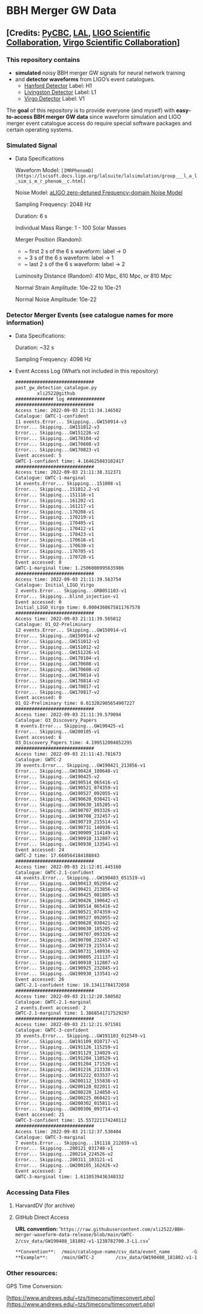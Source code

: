 # BBH Merger GW Data

## [Credits: [PyCBC](https://pycbc.org/pycbc/latest/html/index.html), [LAL](https://lscsoft.docs.ligo.org/lalsuite/), [LIGO Scientific Collaboration](https://www.ligo.org/), [Virgo Scientific Collaboration](http://public.virgo-gw.eu/the-virgo-collaboration/)]

### This repository contains

- **simulated** noisy BBH merger GW signals for neural network training
- and **detector waveforms** from LIGO’s event catalogues.
    - [Hanford Detector](https://en.wikipedia.org/wiki/LIGO#Observatories) Label: H1
    - [Livingston Detector](https://en.wikipedia.org/wiki/LIGO#Observatories) Label: L1
    - [Virgo Detector](https://en.wikipedia.org/wiki/Virgo_interferometer) Label: V1

The **goal** of this repository is to provide everyone (and myself) with **easy-to-access BBH merger GW data** since waveform simulation and LIGO merger event catalogue access do require special software packages and certain operating systems.

### Simulated Signal

- Data Specifications
    
    Waveform Model: `[IMRPhenomD](https://lscsoft.docs.ligo.org/lalsuite/lalsimulation/group___l_a_l_sim_i_m_r_phenom__c.html)`
    
    Noise Model: [aLIGO zero-detuned Frequency-domain Noise Model](https://pycbc.org/pycbc/latest/html/pycbc.psd.html#pycbc.psd.analytical.aLIGOZeroDetHighPower)
    
    Sampling Frequency: 2048 Hz
    
    Duration: 6 s
    
    Individual Mass Range: 1 - 100 Solar Masses
    
    Merger Position (Random): 
    
    - ~ first 2 s of the 6 s waveform: label → 0
    - ~ 3 s of the 6 s waveform: label → 1
    - ~ last 2 s of the 6 s waveform: label → 2
    
    Luminosity Distance (Random): 410 Mpc, 610 Mpc, or 810 Mpc 
    
    Normal Strain Amplitude: 10e-22 to 10e-21
    
    Normal Noise Amplitude: 10e-22
    

### Detector Merger Events (see catalogue names for more information)

- Data Specifications:
    
    Duration: ~32 s
    
    Sampling Frequency: 4096 Hz
    
- Event Access Log (What’s not included in this repository)
    
    ```html
    #############################
    past_gw_detection_catalogue.py
	        xli2522@github
    ############## log ##############
    #############################
    Access time: 2022-09-03 21:11:34.146502
    Catalogue: GWTC-1-confident
    11 events.Error... Skipping...GW150914-v3
    Error... Skipping...GW151012-v3
    Error... Skipping...GW151226-v2
    Error... Skipping...GW170104-v2
    Error... Skipping...GW170608-v3
    Error... Skipping...GW170823-v1
    Event accessed: 5
    GWTC-1-confident time: 4.164625883102417
    #############################
    Access time: 2022-09-03 21:11:38.312371
    Catalogue: GWTC-1-marginal
    14 events.Error... Skipping...151008-v1
    Error... Skipping...151012.2-v1
    Error... Skipping...151116-v1
    Error... Skipping...161202-v1
    Error... Skipping...161217-v1
    Error... Skipping...170208-v1
    Error... Skipping...170219-v1
    Error... Skipping...170405-v1
    Error... Skipping...170412-v1
    Error... Skipping...170423-v1
    Error... Skipping...170616-v1
    Error... Skipping...170630-v1
    Error... Skipping...170705-v1
    Error... Skipping...170720-v1
    Event accessed: 0
    GWTC-1-marginal time: 1.2506000995635986
    #############################
    Access time: 2022-09-03 21:11:39.563754
    Catalogue: Initial_LIGO_Virgo
    2 events.Error... Skipping...GRB051103-v1
    Error... Skipping...blind_injection-v1
    Event accessed: 0
    Initial_LIGO_Virgo time: 0.0004360675811767578
    #############################
    Access time: 2022-09-03 21:11:39.565012
    Catalogue: O1_O2-Preliminary
    12 events.Error... Skipping...GW150914-v1
    Error... Skipping...GW150914-v2
    Error... Skipping...GW151012-v1
    Error... Skipping...GW151012-v2
    Error... Skipping...GW151226-v1
    Error... Skipping...GW170104-v1
    Error... Skipping...GW170608-v1
    Error... Skipping...GW170608-v2
    Error... Skipping...GW170814-v1
    Error... Skipping...GW170814-v2
    Error... Skipping...GW170817-v1
    Error... Skipping...GW170817-v2
    Event accessed: 0
    O1_O2-Preliminary time: 0.013202905654907227
    #############################
    Access time: 2022-09-03 21:11:39.579094
    Catalogue: O3_Discovery_Papers
    8 events.Error... Skipping...GW190425-v1
    Error... Skipping...GW200105-v1
    Event accessed: 6
    O3_Discovery_Papers time: 4.199512004852295
    #############################
    Access time: 2022-09-03 21:11:43.781673
    Catalogue: GWTC-2
    39 events.Error... Skipping...GW190421_213856-v1
    Error... Skipping...GW190424_180648-v1
    Error... Skipping...GW190425-v2
    Error... Skipping...GW190514_065416-v1
    Error... Skipping...GW190521_074359-v1
    Error... Skipping...GW190527_092055-v1
    Error... Skipping...GW190620_030421-v1
    Error... Skipping...GW190630_185205-v1
    Error... Skipping...GW190707_093326-v1
    Error... Skipping...GW190708_232457-v1
    Error... Skipping...GW190719_215514-v1
    Error... Skipping...GW190731_140936-v1
    Error... Skipping...GW190909_114149-v1
    Error... Skipping...GW190910_112807-v1
    Error... Skipping...GW190930_133541-v1
    Event accessed: 24
    GWTC-2 time: 17.660564184188843
    #############################
    Access time: 2022-09-03 21:12:01.445160
    Catalogue: GWTC-2.1-confident
    44 events.Error... Skipping...GW190403_051519-v1
    Error... Skipping...GW190413_052954-v2
    Error... Skipping...GW190421_213856-v2
    Error... Skipping...GW190425_081805-v3
    Error... Skipping...GW190426_190642-v1
    Error... Skipping...GW190514_065416-v2
    Error... Skipping...GW190521_074359-v2
    Error... Skipping...GW190527_092055-v2
    Error... Skipping...GW190620_030421-v2
    Error... Skipping...GW190630_185205-v2
    Error... Skipping...GW190707_093326-v2
    Error... Skipping...GW190708_232457-v2
    Error... Skipping...GW190719_215514-v2
    Error... Skipping...GW190731_140936-v2
    Error... Skipping...GW190805_211137-v1
    Error... Skipping...GW190910_112807-v2
    Error... Skipping...GW190925_232845-v1
    Error... Skipping...GW190930_133541-v2
    Event accessed: 26
    GWTC-2.1-confident time: 19.13411784172058
    #############################
    Access time: 2022-09-03 21:12:20.580502
    Catalogue: GWTC-2.1-marginal
    2 events.Event accessed: 2
    GWTC-2.1-marginal time: 1.3868541717529297
    #############################
    Access time: 2022-09-03 21:12:21.971501
    Catalogue: GWTC-3-confident
    35 events.Error... Skipping...GW191103_012549-v1
    Error... Skipping...GW191109_010717-v1
    Error... Skipping...GW191126_115259-v1
    Error... Skipping...GW191129_134029-v1
    Error... Skipping...GW191204_110529-v1
    Error... Skipping...GW191204_171526-v1
    Error... Skipping...GW191216_213338-v1
    Error... Skipping...GW191222_033537-v1
    Error... Skipping...GW200112_155838-v1
    Error... Skipping...GW200128_022011-v1
    Error... Skipping...GW200220_124850-v1
    Error... Skipping...GW200225_060421-v1
    Error... Skipping...GW200302_015811-v1
    Error... Skipping...GW200306_093714-v1
    Event accessed: 21
    GWTC-3-confident time: 15.557221174240112
    #############################
    Access time: 2022-09-03 21:12:37.530404
    Catalogue: GWTC-3-marginal
    7 events.Error... Skipping...191118_212859-v1
    Error... Skipping...200121_031748-v1
    Error... Skipping...200214_224526-v2
    Error... Skipping...200311_103121-v1
    Error... Skipping...GW200105_162426-v2
    Event accessed: 2
    GWTC-3-marginal time: 1.6110539436340332
    ```
    

### Accessing Data Files

1. HarvardDV (for archive)
2. GitHub Direct Access
    
    **URL convention:** ‘`https://raw.githubusercontent.com/xli2522/BBH-merger-waveform-data-release/blob/main/GWTC-2/csv_data/GW190408_181802-v1-1238782700.3-L1.csv`’
    
    ```html
    **Convention**:  /main/catalogue-name/csv_data/event_name        -GPStime     -detector.csv
    **Example**:     /main/GWTC-2        /csv_data/GW190408_181802-v1-1238782700.3-L1      .csv
    ```
    

### Other resources:

GPS Time Conversion: 

[https://www.andrews.edu/~tzs/timeconv/timeconvert.php](https://www.andrews.edu/~tzs/timeconv/timeconvert.php)